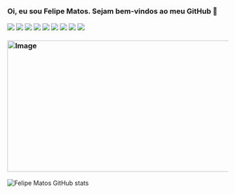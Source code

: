 ### Oi, eu sou Felipe Matos. Sejam bem-vindos ao meu GitHub 👋 

<div style="display: inline_block">
 
 <img align="center" src="https://img.shields.io/badge/HTML5-E34F26?style=for-the-badge&logo=html5&logoColor=white"/>
 
 <img align="center" src="https://img.shields.io/badge/CSS3-1572B6?style=for-the-badge&logo=css3&logoColor=white"/>
 
 <img align="center" src="https://img.shields.io/badge/PHP-777BB4?style=for-the-badge&logo=php&logoColor=white"/>
 
 <img align="center" src="https://img.shields.io/badge/Java-ED8B00?style=for-the-badge&logo=java&logoColor=white"/>
 
  <img align="center" src="https://img.shields.io/badge/JavaScript-323330?style=for-the-badge&logo=javascript&logoColor=F7DF1E"/>
 
 <img align="center" src="https://img.shields.io/badge/MySQL-00000F?style=for-the-badge&logo=mysql&logoColor=white"/>
 
 <img align="center" src="https://img.shields.io/badge/Angular-DD0031?style=for-the-badge&logo=angular&logoColor=white"/>
 
 <img align="center" src="https://img.shields.io/badge/Bootstrap-563D7C?style=for-the-badge&logo=bootstrap&logoColor=white"/>
 
 <img align="center" src="https://img.shields.io/badge/Node.js-43853D?style=for-the-badge&logo=node.js&logoColor=white"/>
  
</div>

### <img height="300" width="730" src="https://camo.githubusercontent.com/3bf07f6e5d6353032e1f30627a228bb569d0ee11eae44a776896d5f46f8fe1f7/68747470733a2f2f676f676f70726f672e6769746875622e696f2f73757065722d6d6172696f2d6d6573736167652f766964656f2e676966" alt="Image" data-canonical-src="https://gogoprog.github.io/super-mario-message/video.gif" style="max-width: 100%;"/>


![Felipe Matos GitHub stats](https://github-readme-stats.vercel.app/api?username=FMTSL&show_icons=true&theme=dark)




 
   


